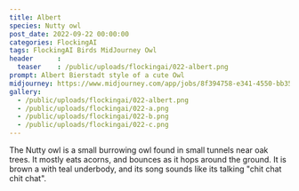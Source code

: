 ```yaml
---
title: Albert
species: Nutty owl
post_date: 2022-09-22 00:00:00
categories: FlockingAI
tags: FlockingAI Birds MidJourney Owl
header      :
  teaser    : /public/uploads/flockingai/022-albert.png
prompt: Albert Bierstadt style of a cute Owl
midjourney: https://www.midjourney.com/app/jobs/8f394758-e341-4550-bb35-1a8bcf5a3656
gallery: 
  - /public/uploads/flockingai/022-albert.png
  - /public/uploads/flockingai/022-a.png
  - /public/uploads/flockingai/022-b.png
  - /public/uploads/flockingai/022-c.png
---
```


The Nutty owl is a small burrowing owl found in small tunnels near oak trees. It mostly eats acorns, and bounces as it hops around the ground. It is brown a with teal underbody, and its song sounds like its talking "chit chat chit chat".
